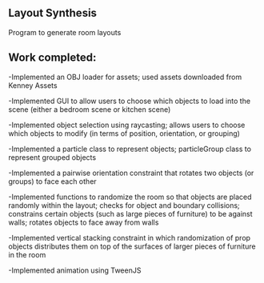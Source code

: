 ## Layout Synthesis

Program to generate room layouts

## Work completed:
-Implemented an OBJ loader for assets; used assets downloaded from Kenney Assets

-Implemented GUI to allow users to choose which objects to load into the scene (either a bedroom scene or kitchen scene)

-Implemented object selection using raycasting; allows users to choose which objects to modify (in terms of position, orientation, or grouping)

-Implemented a particle class to represent objects; particleGroup class to represent grouped objects

-Implemented a pairwise orientation constraint that rotates two objects (or groups) to face each other

-Implemented functions to randomize the room so that objects are placed randomly within the layout; checks for object and boundary collisions; constrains certain objects (such as large pieces of furniture) to be against walls; rotates objects to face away from walls

-Implemented vertical stacking constraint in which randomization of prop objects distributes them on top of the surfaces of larger pieces of furniture in the room

-Implemented animation using TweenJS

